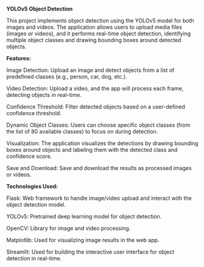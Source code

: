 **YOLOv5 Object Detection**

This project implements object detection using the YOLOv5 model for both images and videos. The application allows users to upload media files (images or videos), and it performs real-time object detection, identifying multiple object classes and drawing bounding boxes around detected objects.

**Features:**

Image Detection: Upload an image and detect objects from a list of predefined classes (e.g., person, car, dog, etc.).

Video Detection: Upload a video, and the app will process each frame, detecting objects in real-time.

Confidence Threshold: Filter detected objects based on a user-defined confidence threshold.

Dynamic Object Classes: Users can choose specific object classes (from the list of 80 available classes) to focus on during detection.

Visualization: The application visualizes the detections by drawing bounding boxes around objects and labeling them with the detected class and confidence score.

Save and Download: Save and download the results as processed images or videos.

**Technologies Used:**

Flask: Web framework to handle image/video upload and interact with the object detection model.

YOLOv5: Pretrained deep learning model for object detection.

OpenCV: Library for image and video processing.

Matplotlib: Used for visualizing image results in the web app.

Streamlit: Used for building the interactive user interface for object detection in real-time.
